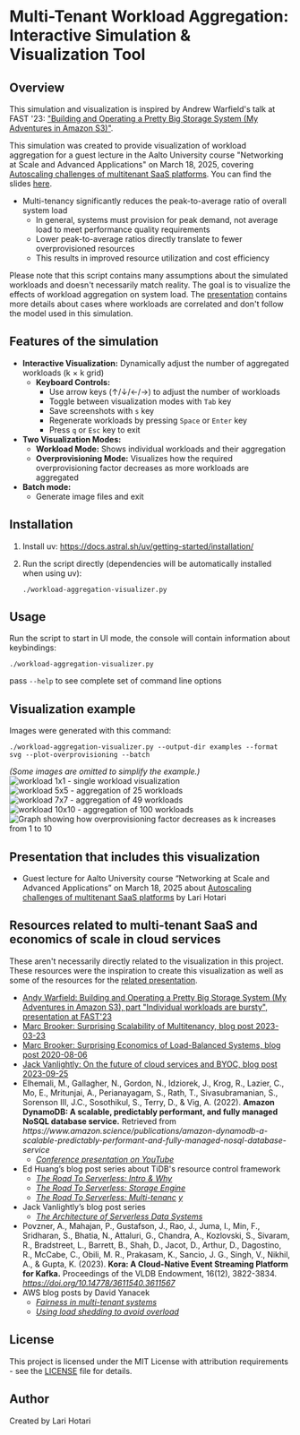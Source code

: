 # Multi-Tenant Workload Aggregation: Interactive Simulation & Visualization Tool

## Overview

This simulation and visualization is inspired by Andrew Warfield's talk at FAST '23: ["Building and Operating a Pretty Big Storage System (My Adventures in Amazon S3)"](https://www.youtube.com/watch?v=sc3J4McebHE&t=1333s).

This simulation was created to provide visualization of workload aggregation for a guest lecture in the Aalto University course "Networking at Scale and Advanced Applications" on March 18, 2025, covering [Autoscaling challenges of multitenant SaaS platforms](https://lhotari.github.io/workload-aggregation-visualizer/presentation/Autoscaling%20challenges%20of%20multitenant%20SaaS%20platforms.pdf). You can find the slides [here](https://lhotari.github.io/workload-aggregation-visualizer/presentation/Autoscaling%20challenges%20of%20multitenant%20SaaS%20platforms.pdf).

* Multi-tenancy significantly reduces the peak-to-average ratio of overall system load
  * In general, systems must provision for peak demand, not average load to meet performance quality requirements
  * Lower peak-to-average ratios directly translate to fewer overprovisioned resources
  * This results in improved resource utilization and cost efficiency

Please note that this script contains many assumptions about the simulated workloads and doesn't necessarily match reality. The goal is to visualize the effects of workload aggregation on system load. The [presentation](https://lhotari.github.io/workload-aggregation-visualizer/presentation/Autoscaling%20challenges%20of%20multitenant%20SaaS%20platforms.pdf) contains more details about cases where workloads are correlated and don't follow the model used in this simulation.

## Features of the simulation

- **Interactive Visualization:** Dynamically adjust the number of aggregated workloads (k × k grid)
  - **Keyboard Controls:**
    - Use arrow keys (↑/↓/←/→) to adjust the number of workloads
    - Toggle between visualization modes with `Tab` key
    - Save screenshots with `s` key
    - Regenerate workloads by pressing `Space` or `Enter` key
    - Press `q` or `Esc` key to exit
- **Two Visualization Modes:**
  - **Workload Mode:** Shows individual workloads and their aggregation
  - **Overprovisioning Mode:** Visualizes how the required overprovisioning factor decreases as more workloads are aggregated
- **Batch mode:**
  - Generate image files and exit

## Installation

1. Install uv: https://docs.astral.sh/uv/getting-started/installation/

2. Run the script directly (dependencies will be automatically installed when using uv):

   ```shell
   ./workload-aggregation-visualizer.py
   ```

## Usage

Run the script to start in UI mode, the console will contain information about keybindings:

```shell
./workload-aggregation-visualizer.py
```

pass `--help` to see complete set of command line options

## Visualization example

Images were generated with this command:

```shell
./workload-aggregation-visualizer.py --output-dir examples --format svg --plot-overprovisioning --batch
```
_(Some images are omitted to simplify the example.)_
![workload 1x1 - single workload visualization](examples/aggregated_workloads_1x1.svg)
![workload 5x5 - aggregation of 25 workloads](examples/aggregated_workloads_5x5.svg)
![workload 7x7 - aggregation of 49 workloads](examples/aggregated_workloads_7x7.svg)
![workload 10x10 - aggregation of 100 workloads](examples/aggregated_workloads_10x10.svg)
![Graph showing how overprovisioning factor decreases as k increases from 1 to 10](examples/overprovisioning_factor_k1-10.svg)

## Presentation that includes this visualization

* Guest lecture for Aalto University course “Networking at Scale and Advanced Applications” on March 18, 2025 about [Autoscaling challenges of multitenant SaaS platforms](https://lhotari.github.io/workload-aggregation-visualizer/presentation/Autoscaling%20challenges%20of%20multitenant%20SaaS%20platforms.pdf) by Lari Hotari

## Resources related to multi-tenant SaaS and economics of scale in cloud services

These aren't necessarily directly related to the visualization in this project. These resources were the inspiration to create this visualization as well as some of the resources for the [related presentation](https://lhotari.github.io/workload-aggregation-visualizer/presentation/Autoscaling%20challenges%20of%20multitenant%20SaaS%20platforms.pdf).

* [Andy Warfield: Building and Operating a Pretty Big Storage System (My Adventures in Amazon S3), part "Individual workloads are bursty", presentation at FAST'23](https://www.youtube.com/watch?v=sc3J4McebHE&t=1333s)
* [Marc Brooker: Surprising Scalability of Multitenancy, blog post 2023-03-23](https://brooker.co.za/blog/2023/03/23/economics.html)
* [Marc Brooker: Surprising Economics of Load-Balanced Systems, blog post 2020-08-06](https://brooker.co.za/blog/2020/08/06/erlang.html)
* [Jack Vanlightly: On the future of cloud services and BYOC, blog post 2023-09-25](https://jack-vanlightly.com/blog/2023/9/25/on-the-future-of-cloud-services-and-byoc)
* Elhemali\, M\.\, Gallagher\, N\.\, Gordon\, N\.\, Idziorek\, J\.\, Krog\, R\.\, Lazier\, C\.\, Mo\, E\.\, Mritunjai\, A\.\, Perianayagam\, S\.\, Rath\, T\.\, Sivasubramanian\, S\.\, Sorenson III\, J\.C\.\, Sosothikul\, S\.\, Terry\, D\.\, & Vig\, A\. \(2022\)\. __Amazon DynamoDB: A scalable\, predictably performant\, and fully managed NoSQL database service\.__ Retrieved from _https://www\.amazon\.science/publications/amazon\-dynamodb\-a\-scalable\-predictably\-performant\-and\-fully\-managed\-nosql\-database\-service_
  * _[Conference presentation on YouTube](https://www.youtube.com/watch?v=9AkgiEJ_dA4)_
* Ed Huang’s blog post series about TiDB's resource control framework
  * _[The Road To Serverless: Intro & Why](https://me.0xffff.me/dbaas1.html)_
  * _[The Road To Serverless: Storage Engine](https://me.0xffff.me/dbaas2.html)_
  * _[The Road To Serverless: Multi\-tenanc](https://me.0xffff.me/dbaas3.html)_  _[y](https://me.0xffff.me/dbaas3.html)_
* Jack Vanlightly’s blog post series
  * _[The Architecture of Serverless Data Systems](https://jack-vanlightly.com/blog/2023/11/14/the-architecture-of-serverless-data-systems)_
* Povzner\, A\.\, Mahajan\, P\.\, Gustafson\, J\.\, Rao\, J\.\, Juma\, I\.\, Min\, F\.\, Sridharan\, S\.\, Bhatia\, N\.\, Attaluri\, G\.\, Chandra\, A\.\, Kozlovski\, S\.\, Sivaram\, R\.\, Bradstreet\, L\.\, Barrett\, B\.\, Shah\, D\.\, Jacot\, D\.\, Arthur\, D\.\, Dagostino\, R\.\, McCabe\, C\.\, Obili\, M\. R\.\, Prakasam\, K\.\, Sancio\, J\. G\.\, Singh\, V\.\, Nikhil\, A\.\, & Gupta\, K\. \(2023\)\.  __Kora: A Cloud\-Native Event Streaming Platform for Kafka\.__  Proceedings of the VLDB Endowment\, 16\(12\)\, 3822\-3834\.  _[https://doi\.org/10\.14778/3611540\.3611567](https://doi.org/10.14778/3611540.3611567)_
* AWS blog posts by David Yanacek
  * _[Fairness in multi\-tenant systems](https://aws.amazon.com/builders-library/fairness-in-multi-tenant-systems/)_
  * _[Using load shedding to avoid overload](https://aws.amazon.com/builders-library/using-load-shedding-to-avoid-overload/)_

## License

This project is licensed under the MIT License with attribution requirements - see the [LICENSE](LICENSE) file for details.

## Author

Created by Lari Hotari